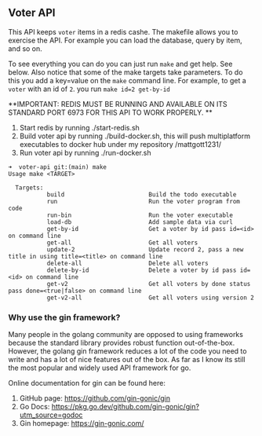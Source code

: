 ## Voter API

This API keeps `voter` items in a redis cashe.  The makefile allows you to 
exercise the API.  For example you can load the database, query by item,
and so on.

To see everything you can do you can just run `make` and get help.  See below.  Also notice that some of the make targets take parameters.  To do this you add a key=value on the `make` command line.  For example, to get a `voter` with an id of `2`. you run `make id=2 get-by-id`

**IMPORTANT:  REDIS MUST BE RUNNING AND AVAILABLE ON ITS STANDARD PORT 6973 FOR THIS API TO WORK PROPERLY.  **

1) Start redis by running ./start-redis.sh
2) Build voter api by running ./build-docker.sh, this will push multiplatform executables to docker hub under my repository /mattgott1231/
3) Run voter api by running ./run-docker.sh


```
➜  voter-api git:(main) make
Usage make <TARGET>

  Targets:
           build                        Build the todo executable
           run                          Run the voter program from code
           run-bin                      Run the voter executable
           load-db                      Add sample data via curl
           get-by-id                    Get a voter by id pass id=<id> on command line
           get-all                      Get all voters
           update-2                     Update record 2, pass a new title in using title=<title> on command line
           delete-all                   Delete all voters
           delete-by-id                 Delete a voter by id pass id=<id> on command line
           get-v2                       Get all voters by done status pass done=<true|false> on command line
           get-v2-all                   Get all voters using version 2
```

### Why use the gin framework?

Many people in the golang community are opposed to using frameworks because the standard library provides robust function out-of-the-box.  However, the golang gin framework reduces a lot of the code you need to write and has a lot of nice features out of the box.  As far as I know its still the most popular and widely used API framework for go.

Online documentation for gin can be found here:

1. GitHub page: https://github.com/gin-gonic/gin
2. Go Docs: https://pkg.go.dev/github.com/gin-gonic/gin?utm_source=godoc
3. Gin homepage: https://gin-gonic.com/